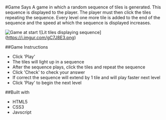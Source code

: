 #Game Says
A game in which a random sequence of tiles is generated. This sequence is displayed to the player. The player must then click the tiles repeating the sequence. Every level one more tile is added to the end of the sequence and the speed at which the sequence is displayed increases.

![Game at start](https://i.imgur.com/fXfsF3O.png)
![Lit tiles displaying sequence] (https://i.imgur.com/gC7J8E3.png)

##Game Instructions
* Click 'Play'
* The tiles will light up in a sequence
* After the sequence plays, click the tiles and repeat the sequence
* Click 'Check' to check your answer
* If correct the sequence will extend by 1 tile and will play faster next level
* Click 'Play' to begin the next level</li>

##Built with
* HTML5
* CSS3
* Javscript